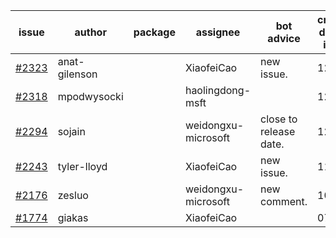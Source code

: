 | issue | author | package | assignee | bot advice | created date of issue | target release date | date from target |
| ------ | ------ | ------ | ------ | ------ | ------ | ------ | :-----: |
| [#2323](https://github.com/Azure/sdk-release-request/issues/2323) | anat-gilenson |  | XiaofeiCao | new issue. | 12-19 | 01-03 |  |
| [#2318](https://github.com/Azure/sdk-release-request/issues/2318) | mpodwysocki |  | haolingdong-msft |  | 12-17 | 01-03 |  |
| [#2294](https://github.com/Azure/sdk-release-request/issues/2294) | sojain |  | weidongxu-microsoft | close to release date.  | 12-09 | 12-23 | 0 |
| [#2243](https://github.com/Azure/sdk-release-request/issues/2243) | tyler-lloyd |  | XiaofeiCao | new issue. | 11-19 | 11-29 |  |
| [#2176](https://github.com/Azure/sdk-release-request/issues/2176) | zesluo |  | weidongxu-microsoft | new comment. | 10-26 | 11-09 |  |
| [#1774](https://github.com/Azure/sdk-release-request/issues/1774) | giakas |  | XiaofeiCao |  | 07-14 | 07-19 |  |
